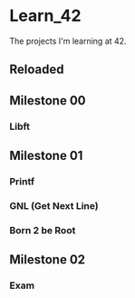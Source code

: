 # Learn_42
The projects I'm learning at 42.

## Reloaded
## Milestone 00
### Libft
## Milestone 01
### Printf
### GNL (Get Next Line)
### Born 2 be Root
## Milestone 02
### Exam